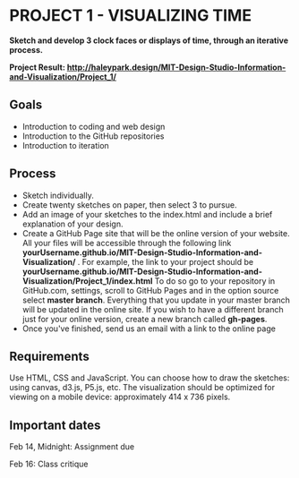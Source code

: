 # PROJECT 1 - VISUALIZING TIME

**Sketch and develop 3 clock faces or displays of time, through an iterative process.**

**Project Result: http://haleypark.design/MIT-Design-Studio-Information-and-Visualization/Project_1/**

## Goals

- Introduction to coding and web design 
- Introduction to the GitHub repositories
- Introduction to iteration

## Process

- Sketch individually.
- Create twenty sketches on paper, then select 3 to pursue. 
- Add an image of your sketches to the index.html and include a brief explanation of your design.
- Create a GitHub Page site that will be the online version of your website. All your files will be accessible through the following link **yourUsername.github.io/MIT-Design-Studio-Information-and-Visualization/** . For example, the link to your project should be **yourUsername.github.io/MIT-Design-Studio-Information-and-Visualization/Project_1/index.html** 
To do so go to your repository in GitHub.com, settings, scroll to GitHub Pages and in the option source select **master branch**. Everything that you update in your master branch will be updated in the online site. If you wish to have a different branch just for your online version, create a new branch called **gh-pages**.
- Once you've finished, send us an email with a link to the online page

## Requirements

Use HTML, CSS and JavaScript. You can choose how to draw the sketches: using canvas, d3.js, P5.js, etc.
The visualization should be optimized for viewing on a mobile device: approximately 414 x 736 pixels.

## Important dates

Feb 14, Midnight: Assignment due

Feb 16: Class critique




